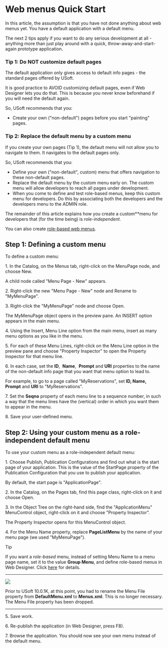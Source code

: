 # Web menus Quick Start

In this article, the assumption is that you have not done anything about web menus yet. You have a default application with a default menu.

The next 2 tips apply if you want to do any serious development at all - anything more than just play around with a quick, throw-away-and-start-again prototype application.

### Tip 1: Do NOT customize default pages

The default application only gives access to default info pages - the standard pages offered by USoft.

It is good practice to AVOID customizing default pages, even if Web Designer lets you do that. This is because you never know beforehand if you will need the default again.

So, USoft recommends that you:

- Create your own ("non-default") pages before you start "painting" pages.

### Tip 2: Replace the default menu by a custom menu

If you create your own pages (Tip 1), the default menu will not allow you to navigate to them. It navigates to the default pages only.

So, USoft recommends that you:

- Define your own ("non-default", custom) menu that offers navigation to these non-default pages.
- Replace the default menu by the custom menu early on. The custom menu will allow developers to reach all pages under development.
- When you come to define and test role-based menus, keep this custom menu for developers. Do this by associating both the developers and the developers menu to the ADMIN role.

The remainder of this article explains how you create a custom**menu for developers that (for the time being) is *role-independent.*

You can also create [role-based web menus](/docs/Web%20and%20app%20UIs/Web%20menus/Rolebased%20web%20menus.md).

## Step 1: Defining a custom menu

To define a custom menu:

1. In the Catalog, on the Menus tab, right-click on the MenuPage node, and choose New.

A child node called "Menu Page - New" appears.

2. Right-click the new "Menu Page - New" node and Rename to "MyMenuPage".

3. Right-click the "MyMenuPage" node and choose Open.

The MyMenuPage object opens in the preview pane. An INSERT option appears in the main menu.

4. Using the Insert, Menu Line option from the main menu, insert as many menu options as you like in the menu.

5. For each of these Menu Lines, right-click on the Menu Line option in the preview pane and choose "Property Inspector" to open the Property Inspector for that menu line.

6. In each case, set the **ID**,  **Name**,  **Prompt** and **URI** properties to the name of the non-default info page that you want that menu option to lead to.

For example, to go to a page called "MyReservations", set **ID, Name, Prompt** and **URI** to "MyReservations".

7. Set the **Seqno** property of each menu line to a sequence number, in such a way that the menu lines have the (vertical) order in which you want them to appear in the menu.

8. Save your user-defined menu.

## Step 2: Using your custom menu as a role-independent default menu

To use your custom menu as a role-independent default menu:

1. Choose Publish, Publication Configurations and find out what is the start page of your application. This is the value of the StartPage property of the Publication Configuration that you use to publish your application.

By default, the start page is "ApplicationPage".

2. In the Catalog, on the Pages tab, find this page class, right-click on it and choose Open.

3. In the Object Tree on the right-hand side, find the "ApplicationMenu" MenuControl object, right-click on it and choose "Property Inspector".

The Property Inspector opens for this MenuControl object.

4. For the Menu Name property, replace **PageListMenu** by the name of your menu page (we used "MyMenuPage").

> [!TIP]
> If you want a *role-based* menu, instead of setting Menu Name to a menu page name, set it to the value **Group Menu**, and define role-based menus in Web Designer. Click [here](/docs/Web%20and%20app%20UIs/Web%20menus/Rolebased%20web%20menus.md) for details.

----

![](/api/Web%20and%20app%20UIs/Web%20menus/assets/422f3c41-8f2c-4f1c-9eb8-22ba267c07ce.png)



Prior to USoft 10.0.1K, at this point, you had to rename the Menu File property from **DefaultMenu.xml** to **Menus.xml**. This is no longer necessary. The Menu File property has been dropped.

----

5. Save work.

6. Re-publish the application (in Web Designer, press F8).

7. Browse the application. You should now see your own menu instead of the default menu.
